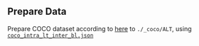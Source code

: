 ## Prepare Data
Prepare COCO dataset according to [here](https://github.com/KaihuaTang/Generalized-Long-Tailed-Benchmarks.pytorch/tree/main/_COCOGeneration) to `./_coco/ALT`, using [`coco_intra_lt_inter_bl.json`](https://onedrive.live.com/?authkey=%21AAaE3q6K7%2DcmniM&id=22376FFAD72C4B64%21857321&cid=22376FFAD72C4B64)